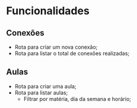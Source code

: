 # Funcionalidades

## Conexões

- Rota para criar um nova conexão;
- Rota para listar o total de conexões realizadas;

## Aulas

- Rota para criar uma aula;
- Rota para listar aulas;
    - Filtrar por matéria, dia da semana e horário;

